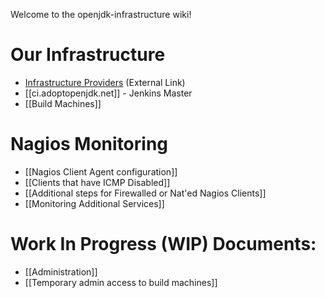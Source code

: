 Welcome to the openjdk-infrastructure wiki!

# Our Infrastructure

* [Infrastructure Providers](https://adoptopenjdk.net/sponsors.html) (External Link)
* [[ci.adoptopenjdk.net]] - Jenkins Master
* [[Build Machines]]

# Nagios Monitoring

* [[Nagios Client Agent configuration]]
* [[Clients that have ICMP Disabled]]
* [[Additional steps for Firewalled or Nat'ed Nagios Clients]]
* [[Monitoring Additional Services]]

# Work In Progress (WIP) Documents:

* [[Administration]]
* [[Temporary admin access to build machines]]

